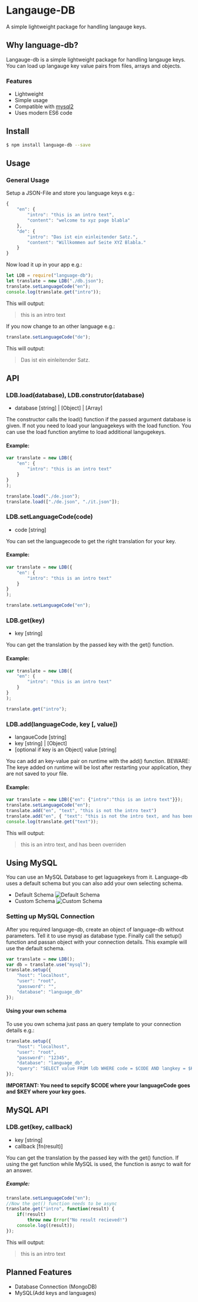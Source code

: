 # Langauge-DB

A simple lightweight package for handling langauge keys.


## Why language-db?

Langauge-db is a simple lightweight package for handling langauge keys. You can load up langauge key value pairs from files, arrays and objects.
### Features

* Lightweight
* Simple usage
* Compatible with [mysql2](https://www.npmjs.com/package/mysql2)
* Uses modern ES6 code

## Install


```bash
$ npm install language-db --save
```

## Usage

### General Usage

Setup a JSON-File and store you language keys e.g.:


```javascript
{
	"en": {
	    "intro": "this is an intro text",
		"content": "welcome to xyz page blabla"
	},
	"de": {
	    "intro": "Das ist ein einleitender Satz.",
		"content": "Willkommen auf Seite XYZ Blabla."
	}
}

```

Now load it up in your app e.g.:

```javascript
let LDB = require("language-db");
let translate = new LDB("./db.json");
translate.setLanguageCode("en");
console.log(translate.get("intro"));
```
This will output:
> this is an intro text

If you now change to an other language e.g.:

```javascript
translate.setLanguageCode("de");
```
This will output:
> Das ist ein einleitender Satz.

## API

### LDB.load(database), LDB.construtor(database)
* database [string] | [Object] | [Array]

The constructor calls the load() function if the passed argument database is given. If not you need to load your languagekeys with the load function.
You can use the load function anytime to load additional langugekeys.

#### Example:


```javascript
var translate = new LDB({
    "en": {
        "intro": "this is an intro text"
    }
}
);

translate.load("./de.json");
translate.load(["./de.json", "./it.json"]);
```

### LDB.setLanguageCode(code)
* code [string]

You can set the languagecode to get the right translation for your key.

#### Example:


```javascript
var translate = new LDB({
    "en": {
        "intro": "this is an intro text"
    }
}
);

translate.setLanguageCode("en");
```

### LDB.get(key)
* key [string]

You can get the translation by the passed key with the get() function.

#### Example:


```javascript
var translate = new LDB({
    "en": {
        "intro": "this is an intro text"
    }
}
);

translate.get("intro");
```

### LDB.add(languageCode, key [, value])
* langaueCode [string]
* key [string] | [Object]
* [optional if key is an Object] value [string]

You can add an key-value pair on runtime with the add() function. BEWARE: The keye added on runtime will be lost after restarting your application, they are not saved to your file.

#### Example:


```javascript
var translate = new LDB({"en": {"intro":"this is an intro text"}});
translate.setLanguageCode("en");
translate.add("en", "text", "this is not the intro text")
translate.add("en", { "text": "this is not the intro text, and has been overriden" })
console.log(translate.get("text"));
```
This will output:
> this is an intro text, and has been overriden

## Using MySQL

You can use an MySQL Database to get laguagekeys from it. Language-db uses a default schema but you can also add your own selecting schema.
* Default Schema ![Default Schema](/examples/default_schema.png?raw=true "Default Schema")
* Custom Schema ![Custom Schema](/examples/custom_schema.png?raw=true "Default Schema")

### Setting up MySQL Connection


After you required language-db, create an object of language-db without parameters. Tell it to use mysql as database type. Finally call the setup() function and passan object with your connection details. This example will use the default schema.

```javascript
var translate = new LDB();
var db = translate.use("mysql");
translate.setup({
	"host": "localhost",
	"user": "root",
	"password": "",
	"database": "language_db"
});
```

#### Using your own schema

To use you own schema just pass an query template to your connection details e.g.:
```javascript
translate.setup({
	"host": "localhost",
	"user": "root",
	"password": "12345",
	"database": "language_db",
	"query": "SELECT value FROM ldb WHERE code = $CODE AND langkey = $KEY"
});
```
**IMPORTANT: You need to sepcify $CODE where your languageCode goes and $KEY where your key goes.**

## MySQL API

### LDB.get(key, callback)
* key [string]
* callback [fn(result)]

You can get the translation by the passed key with the get() function. If using the get function while MySQL is used, the function is asnyc to wait for an answer.

##### Example:


```javascript
translate.setLanguageCode("en");
//Now the get() function needs to be async
translate.get("intro", function(result) {
	if(!result)
		throw new Error("No result recieved!")
	console.log((result));
});
```
This will output:
> this is an intro text


## Planned Features

* Database Connection (MongoDB)
* MySQL(Add keys and languages)
